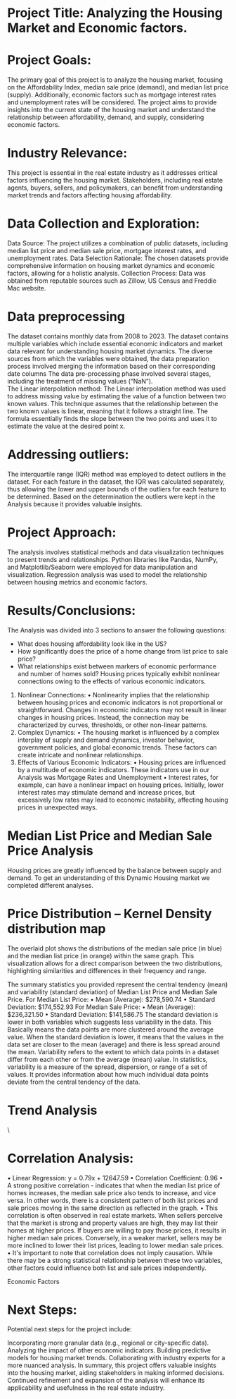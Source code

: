 # Project Title: Analyzing the Housing Market and Economic factors. 
#  Project Goals:
The primary goal of this project is to analyze the housing market, focusing on the Affordability Index, median sale price (demand), and median list price (supply). Additionally, economic factors such as mortgage interest rates and unemployment rates will be considered. The project aims to provide insights into the current state of the housing market and understand the relationship between affordability, demand, and supply, considering economic factors.

#  Industry Relevance:
This project is essential in the real estate industry as it addresses critical factors influencing the housing market. Stakeholders, including real estate agents, buyers, sellers, and policymakers, can benefit from understanding market trends and factors affecting housing affordability.

#  Data Collection and Exploration:
Data Source: The project utilizes a combination of public datasets, including median list price and median sale price, mortgage interest rates, and unemployment rates.
Data Selection Rationale: The chosen datasets provide comprehensive information on housing market dynamics and economic factors, allowing for a holistic analysis.
Collection Process: Data was obtained from reputable sources such as Zillow, US Census and Freddie Mac website.
# Data preprocessing
The dataset contains monthly data from 2008 to 2023. The dataset contains multiple variables which include essential economic indicators and market data relevant for understanding housing market dynamics. The diverse sources from which the variables were obtained, the data preparation process involved merging the information based on their corresponding date columns The data pre-processing phase involved several stages, including the treatment of missing values (“NaN”).  
The Linear interpolation method:
The Linear interpolation method was used to address missing value by estimating the value of a function between two known values. This technique assumes that the relationship between the two known values is linear, meaning that it follows a straight line. The formula essentially finds the slope between the two points and uses it to estimate the value at the desired point x.

# Addressing outliers:
The interquartile range (IQR) method was employed to detect outliers in the dataset. For each feature in the dataset, the IQR was calculated separately, thus allowing the lower and upper bounds of the outliers for each feature to be determined. Based on the determination the outliers were kept in the Analysis because it provides valuable insights.

# Project Approach:
The analysis involves statistical methods and data visualization techniques to present trends and relationships. Python libraries like Pandas, NumPy, and Matplotlib/Seaborn were employed for data manipulation and visualization. Regression analysis was used to model the relationship between housing metrics and economic factors.

# Results/Conclusions:
The Analysis was divided into 3 sections to answer the following questions:
-	What does housing affordability look like in the US?
-	How significantly does the price of a home change from list price to sale price?
-	What relationships exist between markers of economic performance and number of homes sold?
Housing prices typically exhibit nonlinear connections owing to the effects of various economic indicators.
1.	Nonlinear Connections:
•	Nonlinearity implies that the relationship between housing prices and economic indicators is not proportional or straightforward. Changes in economic indicators may not result in linear changes in housing prices. Instead, the connection may be characterized by curves, thresholds, or other non-linear patterns.
2.	Complex Dynamics:
•	The housing market is influenced by a complex interplay of supply and demand dynamics, investor behavior, government policies, and global economic trends. These factors can create intricate and nonlinear relationships.
3.	Effects of Various Economic Indicators:
•	Housing prices are influenced by a multitude of economic indicators. These indicators use in our Analysis was Mortgage Rates and Unemployment 
•	Interest rates, for example, can have a nonlinear impact on housing prices. Initially, lower interest rates may stimulate demand and increase prices, but excessively low rates may lead to economic instability, affecting housing prices in unexpected ways.

# Median List Price and Median Sale Price Analysis
Housing prices are greatly influenced by the balance between supply and demand. To get an understanding of this Dynamic Housing market we completed different analyses. 

# Price Distribution – Kernel Density distribution map 

 

The overlaid plot shows the distributions of the median sale price (in blue) and the median list price (in orange) within the same graph. This visualization allows for a direct comparison between the two distributions, highlighting similarities and differences in their frequency and range.

The summary statistics you provided represent the central tendency (mean) and variability (standard deviation) of Median List Price and Median Sale Price. 
For Median List Price:
•	Mean (Average): $278,590.74
•	Standard Deviation: $174,552.93
For Median Sale Price:
•	Mean (Average): $236,321.50
•	Standard Deviation: $141,586.75
The standard deviation is lower in both variables which suggests less variability in the data. This Basically means the data points are more clustered around the average value. When the standard deviation is lower, it means that the values in the data set are closer to the mean (average) and there is less spread around the mean. 
Variability refers to the extent to which data points in a dataset differ from each other or from the average (mean) value. In statistics, variability is a measure of the spread, dispersion, or range of a set of values. It provides information about how much individual data points deviate from the central tendency of the data.

# Trend Analysis

 


 

\




# Correlation Analysis:
 
•	Linear Regression: y = 0.79x + 12647.59
•	Correlation Coefficient: 0.96
•	A strong positive correlation - indicates that when the median list price of homes increases, the median sale price also tends to increase, and vice versa. In other words, there is a consistent pattern of both list prices and sale prices moving in the same direction as reflected in the graph.
•	This correlation is often observed in real estate markets. When sellers perceive that the market is strong and property values are high, they may list their homes at higher prices. If buyers are willing to pay those prices, it results in higher median sale prices. Conversely, in a weaker market, sellers may be more inclined to lower their list prices, leading to lower median sale prices.
•	It's important to note that correlation does not imply causation. While there may be a strong statistical relationship between these two variables, other factors could influence both list and sale prices independently. 

Economic Factors


# Next Steps:
Potential next steps for the project include:

Incorporating more granular data (e.g., regional or city-specific data).
Analyzing the impact of other economic indicators.
Building predictive models for housing market trends.
Collaborating with industry experts for a more nuanced analysis.
In summary, this project offers valuable insights into the housing market, aiding stakeholders in making informed decisions. Continued refinement and expansion of the analysis will enhance its applicability and usefulness in the real estate industry.

